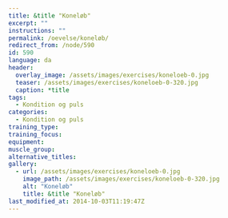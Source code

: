 ```yaml
---
title: &title "Koneløb"
excerpt: ""
instructions: ""
permalink: /oevelse/koneløb/
redirect_from: /node/590
id: 590
language: da
header:
  overlay_image: /assets/images/exercises/koneloeb-0.jpg
  teaser: /assets/images/exercises/koneloeb-0-320.jpg
  caption: *title
tags:
  - Kondition og puls
categories:
  - Kondition og puls
training_type: 
training_focus: 
equipment:
muscle_group:
alternative_titles:
gallery:
  - url: /assets/images/exercises/koneloeb-0.jpg
    image_path: /assets/images/exercises/koneloeb-0-320.jpg
    alt: "Koneløb"
    title: &title "Koneløb"
last_modified_at: 2014-10-03T11:19:47Z
---
```



